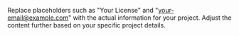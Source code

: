Replace placeholders such as "Your License" and "your-email@example.com" with the actual information for your project. Adjust the content further based on your specific project details.





